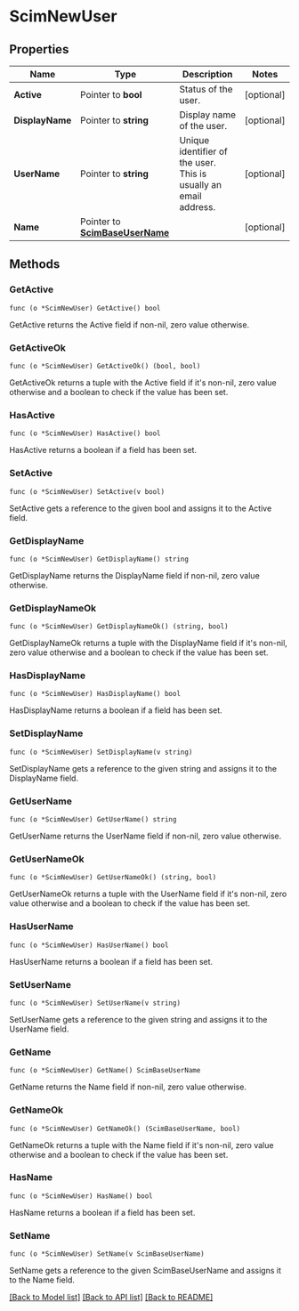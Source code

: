 # ScimNewUser

## Properties

Name | Type | Description | Notes
------------ | ------------- | ------------- | -------------
**Active** | Pointer to **bool** | Status of the user. | [optional] 
**DisplayName** | Pointer to **string** | Display name of the user. | [optional] 
**UserName** | Pointer to **string** | Unique identifier of the user. This is usually an email address. | [optional] 
**Name** | Pointer to [**ScimBaseUserName**](ScimBaseUser_name.md) |  | [optional] 

## Methods

### GetActive

`func (o *ScimNewUser) GetActive() bool`

GetActive returns the Active field if non-nil, zero value otherwise.

### GetActiveOk

`func (o *ScimNewUser) GetActiveOk() (bool, bool)`

GetActiveOk returns a tuple with the Active field if it's non-nil, zero value otherwise
and a boolean to check if the value has been set.

### HasActive

`func (o *ScimNewUser) HasActive() bool`

HasActive returns a boolean if a field has been set.

### SetActive

`func (o *ScimNewUser) SetActive(v bool)`

SetActive gets a reference to the given bool and assigns it to the Active field.

### GetDisplayName

`func (o *ScimNewUser) GetDisplayName() string`

GetDisplayName returns the DisplayName field if non-nil, zero value otherwise.

### GetDisplayNameOk

`func (o *ScimNewUser) GetDisplayNameOk() (string, bool)`

GetDisplayNameOk returns a tuple with the DisplayName field if it's non-nil, zero value otherwise
and a boolean to check if the value has been set.

### HasDisplayName

`func (o *ScimNewUser) HasDisplayName() bool`

HasDisplayName returns a boolean if a field has been set.

### SetDisplayName

`func (o *ScimNewUser) SetDisplayName(v string)`

SetDisplayName gets a reference to the given string and assigns it to the DisplayName field.

### GetUserName

`func (o *ScimNewUser) GetUserName() string`

GetUserName returns the UserName field if non-nil, zero value otherwise.

### GetUserNameOk

`func (o *ScimNewUser) GetUserNameOk() (string, bool)`

GetUserNameOk returns a tuple with the UserName field if it's non-nil, zero value otherwise
and a boolean to check if the value has been set.

### HasUserName

`func (o *ScimNewUser) HasUserName() bool`

HasUserName returns a boolean if a field has been set.

### SetUserName

`func (o *ScimNewUser) SetUserName(v string)`

SetUserName gets a reference to the given string and assigns it to the UserName field.

### GetName

`func (o *ScimNewUser) GetName() ScimBaseUserName`

GetName returns the Name field if non-nil, zero value otherwise.

### GetNameOk

`func (o *ScimNewUser) GetNameOk() (ScimBaseUserName, bool)`

GetNameOk returns a tuple with the Name field if it's non-nil, zero value otherwise
and a boolean to check if the value has been set.

### HasName

`func (o *ScimNewUser) HasName() bool`

HasName returns a boolean if a field has been set.

### SetName

`func (o *ScimNewUser) SetName(v ScimBaseUserName)`

SetName gets a reference to the given ScimBaseUserName and assigns it to the Name field.


[[Back to Model list]](../README.md#documentation-for-models) [[Back to API list]](../README.md#documentation-for-api-endpoints) [[Back to README]](../README.md)


